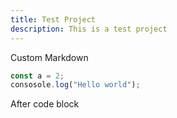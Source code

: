 ```yaml
---
title: Test Project
description: This is a test project
---
```


Custom Markdown

```ts
const a = 2;
consosole.log("Hello world");
```

After code block
